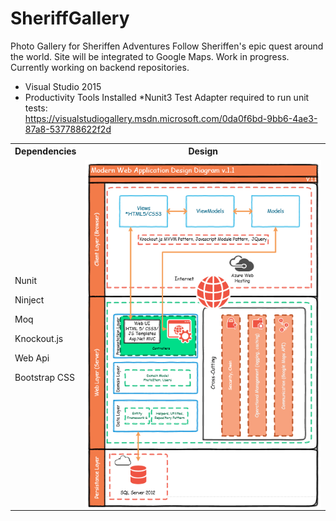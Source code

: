 # SheriffGallery
Photo Gallery for Sheriffen Adventures
Follow Sheriffen's epic quest around the world. Site will be integrated to Google Maps.
Work in progress. 
Currently working on backend repositories.

* Visual Studio 2015
* Productivity Tools Installed
*Nunit3 Test Adapter required to run unit tests: <br>https://visualstudiogallery.msdn.microsoft.com/0da0f6bd-9bb6-4ae3-87a8-537788622f2d

<table>
  <tr>
    <th>Dependencies</th>
    <th>Design</th>
  </tr>
  <tr>
    <td> 
         <p>Nunit</p>
         <p>Ninject</p>
         <p>Moq</p>
         <p>Knockout.js</p>
         <p>Web Api</p>
         <p>Bootstrap CSS</p>
     </td>
    <td rowspan="2"><img align="center" src="https://github.com/sheriffjohn/SheriffGallery/blob/master/WebDesign.PNG" ></td>
  </tr>
  <tr>
    <td></td>
  </tr>
</table>






